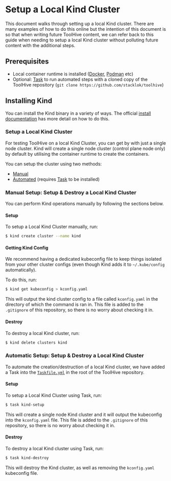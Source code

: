 # Setup a Local Kind Cluster

This document walks through setting up a local Kind cluster. There are many examples of how to do this online but the intention of this document is so that when writing future ToolHive content, we can refer back to this guide when needing to setup a local Kind cluster without polluting future content with the additional steps.

## Prerequisites

- Local container runtime is installed ([Docker](https://www.docker.com/), [Podman](https://podman.io/) etc)
- Optional: [Task](https://taskfile.dev/installation/) to run automated steps with a cloned copy of the ToolHive repository
  (`git clone https://github.com/stacklok/toolhive`)

## Installing Kind

You can install the Kind binary in a variety of ways. The official [install documentation](https://kind.sigs.k8s.io/docs/user/quick-start/#installation) has more detail on how to do this.

### Setup a Local Kind Cluster

For testing ToolHive on a local Kind Cluster, you can get by with just a single node cluster. Kind will create a single node cluster (control plane node only) by default by utilising the container runtime to create the containers.

You can setup the cluster using two methods:
- [Manual](#manual-setup-setup--destroy-a-local-kind-cluster)
- [Automated](#automatic-setup-setup--destroy-a-local-kind-cluster) (requires [Task](https://taskfile.dev/installation/) to be installed)

### Manual Setup: Setup & Destroy a Local Kind Cluster

You can perform Kind operations manually by following the sections below.

#### Setup

To setup a Local Kind Cluster manually, run:

```bash
$ kind create cluster --name kind
```

#### Getting Kind Config

We recommend having a dedicated kubeconfig file to keep things isolated from your other cluster configs (even though Kind adds it to `~/.kube/config` automatically).

To do this, run:

```bash
$ kind get kubeconfig > kconfig.yaml
```

This will output the kind cluster config to a file called `kconfig.yaml` in the directory of which the command is ran in. This file is added to the `.gitignore` of this repository, so there is no worry about checking it in.

#### Destroy

To destroy a local Kind cluster, run:

```bash
$ kind delete clusters kind
```

### Automatic Setup: Setup & Destroy a Local Kind Cluster

To automate the creation/destruction of a local Kind cluster, we have added a Task into the [`Taskfile.yml`](https://github.com/stacklok/toolhive/blob/main/Taskfile.yml) in the root of the ToolHive repository.

#### Setup

To setup a Local Kind Cluster using Task, run:

```bash
$ task kind-setup
```

This will create a single node Kind cluster and it will output the kubeconfig into the `kconfig.yaml` file. This file is added to the `.gitignore` of this repository, so there is no worry about checking it in.

#### Destroy

To destroy a local Kind cluster using Task, run:

```bash
$ task kind-destroy
```

This will destroy the Kind cluster, as well as removing the `kconfig.yaml` kubeconfig file.
